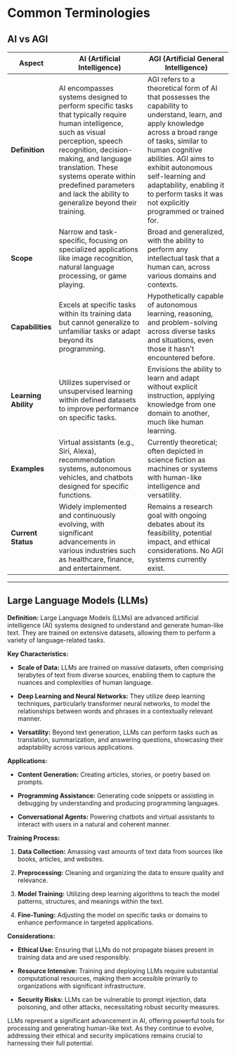 # Common Terminologies

## AI vs AGI

| **Aspect**           | **AI (Artificial Intelligence)**                                                                                                                                                                                                                                                                            | **AGI (Artificial General Intelligence)**                                                                                                                                                                                                                                                                                        |
| -------------------- | ----------------------------------------------------------------------------------------------------------------------------------------------------------------------------------------------------------------------------------------------------------------------------------------------------------- | -------------------------------------------------------------------------------------------------------------------------------------------------------------------------------------------------------------------------------------------------------------------------------------------------------------------------------- |
| **Definition**       | AI encompasses systems designed to perform specific tasks that typically require human intelligence, such as visual perception, speech recognition, decision-making, and language translation. These systems operate within predefined parameters and lack the ability to generalize beyond their training. | AGI refers to a theoretical form of AI that possesses the capability to understand, learn, and apply knowledge across a broad range of tasks, similar to human cognitive abilities. AGI aims to exhibit autonomous self-learning and adaptability, enabling it to perform tasks it was not explicitly programmed or trained for. |
| **Scope**            | Narrow and task-specific, focusing on specialized applications like image recognition, natural language processing, or game playing.                                                                                                                                                                        | Broad and generalized, with the ability to perform any intellectual task that a human can, across various domains and contexts.                                                                                                                                                                                                  |
| **Capabilities**     | Excels at specific tasks within its training data but cannot generalize to unfamiliar tasks or adapt beyond its programming.                                                                                                                                                                                | Hypothetically capable of autonomous learning, reasoning, and problem-solving across diverse tasks and situations, even those it hasn't encountered before.                                                                                                                                                                      |
| **Learning Ability** | Utilizes supervised or unsupervised learning within defined datasets to improve performance on specific tasks.                                                                                                                                                                                              | Envisions the ability to learn and adapt without explicit instruction, applying knowledge from one domain to another, much like human learning.                                                                                                                                                                                  |
| **Examples**         | Virtual assistants (e.g., Siri, Alexa), recommendation systems, autonomous vehicles, and chatbots designed for specific functions.                                                                                                                                                                          | Currently theoretical; often depicted in science fiction as machines or systems with human-like intelligence and versatility.                                                                                                                                                                                                    |
| **Current Status**   | Widely implemented and continuously evolving, with significant advancements in various industries such as healthcare, finance, and entertainment.                                                                                                                                                           | Remains a research goal with ongoing debates about its feasibility, potential impact, and ethical considerations. No AGI systems currently exist.                                                                                                                                                                                |

---

## Large Language Models (LLMs)

**Definition:** Large Language Models (LLMs) are advanced artificial intelligence (AI) systems designed to understand and generate human-like text. They are trained on extensive datasets, allowing them to perform a variety of language-related tasks.

**Key Characteristics:**

- **Scale of Data:** LLMs are trained on massive datasets, often comprising terabytes of text from diverse sources, enabling them to capture the nuances and complexities of human language.

- **Deep Learning and Neural Networks:** They utilize deep learning techniques, particularly transformer neural networks, to model the relationships between words and phrases in a contextually relevant manner.

- **Versatility:** Beyond text generation, LLMs can perform tasks such as translation, summarization, and answering questions, showcasing their adaptability across various applications.

**Applications:**

- **Content Generation:** Creating articles, stories, or poetry based on prompts.

- **Programming Assistance:** Generating code snippets or assisting in debugging by understanding and producing programming languages.

- **Conversational Agents:** Powering chatbots and virtual assistants to interact with users in a natural and coherent manner.

**Training Process:**

1. **Data Collection:** Amassing vast amounts of text data from sources like books, articles, and websites.

2. **Preprocessing:** Cleaning and organizing the data to ensure quality and relevance.

3. **Model Training:** Utilizing deep learning algorithms to teach the model patterns, structures, and meanings within the text.

4. **Fine-Tuning:** Adjusting the model on specific tasks or domains to enhance performance in targeted applications.

**Considerations:**

- **Ethical Use:** Ensuring that LLMs do not propagate biases present in training data and are used responsibly.

- **Resource Intensive:** Training and deploying LLMs require substantial computational resources, making them accessible primarily to organizations with significant infrastructure.

- **Security Risks:** LLMs can be vulnerable to prompt injection, data poisoning, and other attacks, necessitating robust security measures.

LLMs represent a significant advancement in AI, offering powerful tools for processing and generating human-like text. As they continue to evolve, addressing their ethical and security implications remains crucial to harnessing their full potential.
